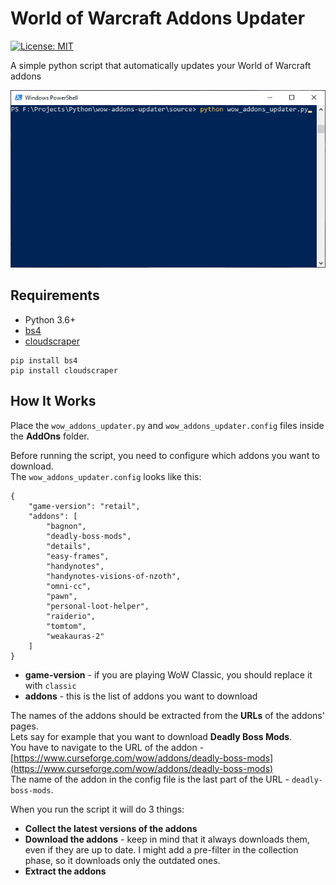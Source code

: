 # World of Warcraft Addons Updater
[![License: MIT](https://img.shields.io/badge/License-MIT-brightgreen.svg)](https://github.com/dbrizov/wow-addons-updater/blob/master/LICENSE.md)

A simple python script that automatically updates your World of Warcraft addons

![wow_addons_updater.gif](https://github.com/dbrizov/wow-addons-updater/blob/master/docs/wow_addons_updater.gif)

## Requirements
- Python 3.6+
- [bs4](https://www.crummy.com/software/BeautifulSoup)
- [cloudscraper](https://github.com/VeNoMouS/cloudscraper)

```
pip install bs4
pip install cloudscraper
```

## How It Works
Place the `wow_addons_updater.py` and `wow_addons_updater.config` files inside the **AddOns** folder.

Before running the script, you need to configure which addons you want to download.<br>
The `wow_addons_updater.config` looks like this:
```
{
    "game-version": "retail",
    "addons": [
        "bagnon",
        "deadly-boss-mods",
        "details",
        "easy-frames",
        "handynotes",
        "handynotes-visions-of-nzoth",
        "omni-cc",
        "pawn",
        "personal-loot-helper",
        "raiderio",
        "tomtom",
        "weakauras-2"
    ]
}
```

- **game-version** - if you are playing WoW Classic, you should replace it with `classic`
- **addons** - this is the list of addons you want to download

The names of the addons should be extracted from the **URLs** of the addons' pages.<br>
Lets say for example that you want to download **Deadly Boss Mods**.<br>
You have to navigate to the URL of the addon - [https://www.curseforge.com/wow/addons/deadly-boss-mods](https://www.curseforge.com/wow/addons/deadly-boss-mods)<br>
The name of the addon in the config file is the last part of the URL - `deadly-boss-mods`.

When you run the script it will do 3 things:
- **Collect the latest versions of the addons**
- **Download the addons** - keep in mind that it always downloads them, even if they are up to date. I might add a pre-filter in the collection phase, so it downloads only the outdated ones.
- **Extract the addons**
